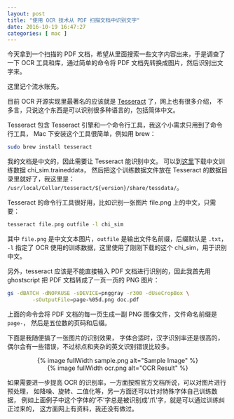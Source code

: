```yaml
--- 
layout: post
title: "使用 OCR 技术从 PDF 扫描文档中识别文字"
date: 2016-10-19 16:47:27
categories: [ mac ]
---
```


今天拿到一个扫描的 PDF 文档，希望从里面搜索一些文字内容出来，于是调查了一下 OCR
工具和库，通过简单的命令将 PDF 文档先转换成图片，然后识别出文字来。

这里记个流水账先。

<!-- more -->

目前 OCR 开源实现里最著名的应该就是 [Tesseract][tesseract] 了，网上也有很多介绍，
不多言，只说这个东西是可以识别很多种语言的，包括简体中文。

Tesseract 包含 Tesseract 引擎和一个命令行工具，我这个小需求只用到了命令行工具，
Mac 下安装这个工具很简单，例如用 brew：

```bash
sudo brew install tesseract
```

我的文档是中文的，因此需要让 Tesseract 能识别中文。
可以到[这里][tessdata]下载中文训练数据 chi\_sim.traineddata，
然后把这个训练数据文件放在 Tesseract 的数据目录里就好了，我这里是：
`/usr/local/Cellar/tesseract/${version}/share/tessdata/`。

Tesseract 的命令行工具很好用，比如识别一张图片 file.png 上的中文，只需要：

```bash
tesseract file.png outfile -l chi_sim
```

其中 `file.png` 是中文文本图片，`outfile` 是输出文件名前缀，后缀默认是 `.txt`，
`-l` 指定了 OCR 使用的训练数据，这里使用了刚刚下载的这个 chi\_sim，用于识别中文。

另外，tesseract 应该是不能直接输入 PDF 文档进行识别的，因此我首先用 ghostscript
把 PDF 文档转成了一页一页的 PNG 图片：

```bash
gs -dBATCH -dNOPAUSE -sDEVICE=pnggray -r300 -dUseCropBox \
        -sOutputFile=page-%05d.png doc.pdf
```

上面的命令会将 PDF 文档的每一页生成一副 PNG 图像文件，文件命名前缀是 `page-`，
然后是五位数的页码和后缀。

下面是我随便搞了一张图片的识别效果，
字体合适时，汉字识别率还是很高的，偶尔会有一些错误，不过标点和夹杂的英文识别错误比较多。

<center>
{% image fullWidth sample.png alt="Sample Image" %}
</center>

<center>
{% image fullWidth ocr.png alt="OCR Result" %}
</center>

如果需要进一步提高 OCR 的识别率，一方面按照官方文档所说，可以对图片进行预处理，
如降噪、旋转、二值化等，另一方面还可以针对特殊字体自己训练数据，
例如上面例子中这个字体的'不'字总是被识别成'爪'字，就是可以通过训练纠正过来的，
这方面网上有资料，我还没有做过。

[tesseract]:    https://github.com/tesseract-ocr/tesseract
[tessdata]:     https://github.com/tesseract-ocr/tessdata

